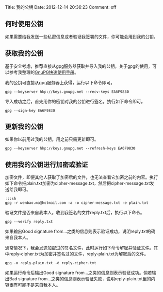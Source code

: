 Title: 我的公钥
Date: 2012-12-14 20:36:23
Comment: off

## 何时使用公钥
如果需要给我发送一些私密信息或者验证我签署的文件，你可能会用到我的公钥。

## 获取我的公钥
基于安全考虑，推荐直接从gpg服务器获取并导入我的公钥。关于gpg的使用，可以参考我整理的[GnuPG快速使用手册](/note/gnupg.html "GnuPG快速使用指南")。

我的公钥可直接从gpg服务器上获得，运行以下命令即可。

    gpg --keyserver hkp://keys.gnupg.net --recv-keys EA6F9830

导入成功之后，首先用你的密钥对我的公钥进行签名，执行如下命令即可。

    gpg --sign-key EA6F9830

## 更新我的公钥
如果你以前用过我的公钥，用之前只需更新即可。

    gpg --keyserver hkp://keys.gnupg.net --refresh-keys EA6F9830

## 使用我的公钥进行加密或验证
加密文件，即便其他人获取了加密后的文件，也无法查看它加密之前的内容。执行如下命令把plain.txt加密为cipher-message.txt，然后把cipher-message.txt发送给我即可。

    :::sh
    gpg -r wenbao.ma@hotmail.com -a -o cipher-message.txt -e plain.txt

验证文件是否来自我本人。收到我签名的文件reply.txt后，执行以下命令。

    gpg --verify reply.txt

如果输出Good signature from…之类的信息则表示验证成功，说明reply.txt的确来自我本人。

通常情况下，我会发送加密过的签名文件，此时运行如下命令解密并验证文件。其中reply-cipher.txt为加密并签名过的文件，reply-plain.txt为解密后的文件。

    gpg -o reply-plain.txt -d reply-cipher.txt

如果运行命令后输出Good signature from…之类的信息则表示验证成功。倘若输出Bad signature from…之类的信息则表示验证失败，说明reply-plain.txt里的内容很有可能不是来自我本人。
